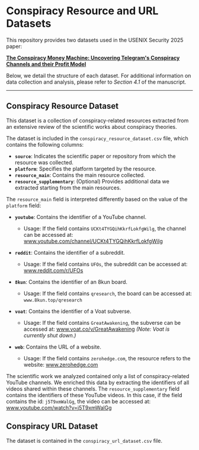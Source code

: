 # Conspiracy Resource and URL Datasets

This repository provides two datasets used in the USENIX Security 2025 paper:

**[The Conspiracy Money Machine: Uncovering Telegram's Conspiracy Channels and their Profit Model](https://arxiv.org/abs/2310.15977)**

Below, we detail the structure of each dataset. For additional information on data collection and analysis, please refer to *Section 4.1* of the manuscript.

---

## Conspiracy Resource Dataset
This dataset is a collection of conspiracy-related resources extracted from an extensive review of the scientific works
about conspiracy theories.

The dataset is included in the `conspiracy_resource_dataset.csv` file, which contains the following columns:

- **`source`**: Indicates the scientific paper or repository from which the resource was collected.  
- **`platform`**: Specifies the platform targeted by the resource.  
- **`resource_main`**: Contains the main resource collected.  
- **`resource_supplementary`**: (Optional) Provides additional data we extracted starting from the main resources.


The `resource_main` field is interpreted differently based on the value of the `platform` field:

- **`youtube`**: Contains the identifier of a YouTube channel.  
    - Usage: If the field contains `UCKt4TYGQihKkrfLokfgWilg`, the channel can be accessed at: 
  www.youtube.com/channel/UCKt4TYGQihKkrfLokfgWilg
  
- **`reddit`**: Contains the identifier of a subreddit.  
  - Usage: If the field contains `UFOs`, the subreddit can be accessed at: 
  www.reddit.com/r/UFOs
  
- **`8kun`**: Contains the identifier of an 8kun board.  
  - Usage: If the field contains `qresearch`, the board can be accessed at:
  `www.8kun.top/qresearch`
  
- **`voat`**: Contains the identifier of a Voat subverse.  
  - Usage: If the field contains `GreatAwakening`, the subverse can be accessed at: 
  www.voat.co/v/GreatAwakening 
  *(Note: Voat is currently shut down.)*
  
- **`web`**: Contains the URL of a website.  
  - Usage: If the field contains `zerohedge.com`, the resource refers to the website: 
  www.zerohedge.com

The scientific work we analyzed contained only a list of conspiracy-related YouTube channels. We enriched this data by extracting the identifiers of all videos shared within these channels.
The `resource_supplementary` field contains the identifiers of these YouTube videos. In this case, if the field contains the id: `j5T9xmWalGg`, the video can be accessed at: www.youtube.com/watch?v=j5T9xmWalGg

## Conspiracy URL Dataset

The dataset is contained in the ```conspiracy_url_dataset.csv``` file.